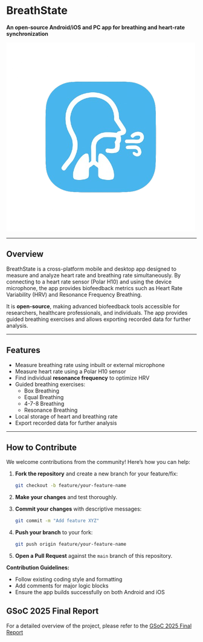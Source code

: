 # BreathState

**An open-source Android/iOS and PC app for breathing and heart-rate synchronization**

![BreathState Logo](breath_state/assets/logo.png)

---

## Overview

BreathState is a cross-platform mobile and desktop app designed to measure and analyze heart rate and breathing rate simultaneously. By connecting to a heart rate sensor (Polar H10) and using the device microphone, the app provides biofeedback metrics such as Heart Rate Variability (HRV) and Resonance Frequency Breathing.  

It is **open-source**, making advanced biofeedback tools accessible for researchers, healthcare professionals, and individuals. The app provides guided breathing exercises and allows exporting recorded data for further analysis.

---

## Features

- Measure breathing rate using inbuilt or external microphone  
- Measure heart rate using a Polar H10 sensor  
- Find individual **resonance frequency** to optimize HRV  
- Guided breathing exercises:
  - Box Breathing  
  - Equal Breathing  
  - 4-7-8 Breathing  
  - Resonance Breathing  
- Local storage of heart and breathing rate  
- Export recorded data for further analysis  


---

## How to Contribute

We welcome contributions from the community! Here’s how you can help:

1. **Fork the repository** and create a new branch for your feature/fix:
    ```bash
    git checkout -b feature/your-feature-name
    ```

2. **Make your changes** and test thoroughly.  

3. **Commit your changes** with descriptive messages:
    ```bash
    git commit -m "Add feature XYZ"
    ```

4. **Push your branch** to your fork:
    ```bash
    git push origin feature/your-feature-name
    ```

5. **Open a Pull Request** against the `main` branch of this repository.  

**Contribution Guidelines:**
- Follow existing coding style and formatting  
- Add comments for major logic blocks  
- Ensure the app builds successfully on both Android and iOS  

## GSoC 2025 Final Report

For a detailed overview of the project, please refer to the [GSoC 2025 Final Report](https://gist.github.com/michaelLewis04/126e29b5450704977f8c45c1d443813b)